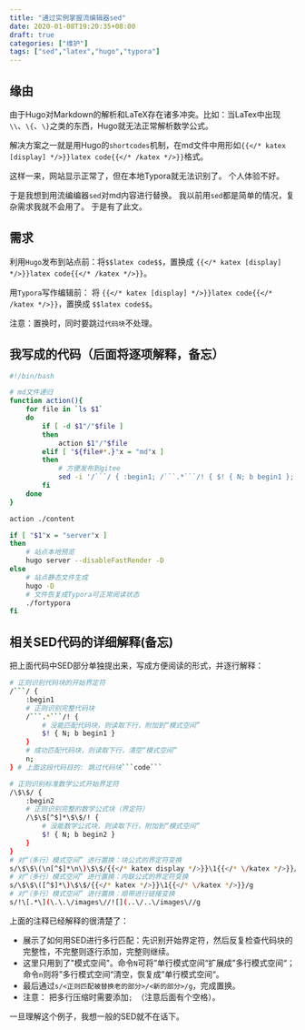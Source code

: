 ```yaml
---
title: "通过实例掌握流编辑器sed"
date: 2020-01-08T19:20:35+08:00
draft: true
categories: ["维护"]
tags: ["sed","latex","hugo","typora"]
---
```



## 缘由

由于Hugo对Markdown的解析和LaTeX存在诸多冲突。比如：当LaTex中出现`\\`、`\{`、`\}`之类的东西，Hugo就无法正常解析数学公式。

解决方案之一就是用Hugo的`shortcodes`机制，在md文件中用形如`{{</* katex [display] */>}}latex code{{</* /katex */>}}`格式。

这样一来，网站显示正常了，但在本地Typora就无法识别了。 个人体验不好。

于是我想到用流编编器`sed`对md内容进行替换。 我以前用`sed`都是简单的情况，复杂需求我就不会用了。 于是有了此文。

<!--more-->

## 需求

利用`Hugo`发布到站点前：将```$$latex code$$```，置换成 `{{</* katex [display] */>}}latex code{{</* /katex */>}}`。

用`Typora`写作编辑前： 将 `{{</* katex [display] */>}}latex code{{</* /katex */>}}`，置换成 ```$$latex code$$```。

注意：置换时，同时要跳过`代码块`不处理。

## 我写成的代码（后面将逐项解释，备忘）

```bash
#!/bin/bash

# md文件递归
function action(){
    for file in `ls $1` 
    do
        if [ -d $1"/"$file ] 
        then
            action $1"/"$file
        elif [ "${file#*.}"x = "md"x ]
        then
            # 方便发布到gitee
            sed -i '/```/ { :begin1; /```.*```/! { $! { N; b begin1 }; }; n; }; /\$\$/ { :begin2; /\$\$[^$]*\$\$/! { $! { N; b begin2 }; }; }; s/\$\$\(\n[^$]*\n\)\$\$/{{</* katex display */>}}\1{{</* \/katex */>}}/g; s/\$\$\([^$]*\)\$\$/{{</* katex */>}}\1{{</* \/katex */>}}/g; s/!\[.*\](\.\.\/images\//![](..\/..\/images\//g;'  $1"/"$file
        fi
    done
} 

action ./content

if [ "$1"x = "server"x ] 
then
	# 站点本地预览
    hugo server --disableFastRender -D
else
	# 站点静态文件生成
    hugo -D
    # 文件恢复成Typora可正常阅读状态
    ./fortypora
fi
```



## 相关SED代码的详细解释(备忘)

把上面代码中SED部分单独提出来，写成方便阅读的形式，并逐行解释：

```bash
# 正则识别代码块的开始界定符
/```/ {     
	:begin1
	# 正则识别完整代码块
	/```.*```/! { 
		# 没能匹配代码块，则读取下行，附加到“模式空间”
		$! { N; b begin1 } 
	} 
	# 成功匹配代码块，则读取下行，清空“模式空间”
	n; 
} # 上面这段代码目的: 跳过代码块```code```

# 正则识别标准数学公式开始界定符
/\$\$/ { 
	:begin2 
	# 正则识别完整的数学公式块（界定符）
	/\$\$[^$]*\$\$/! { 
		# 没能数学公式块，则读取下行，附加到“模式空间”
		$! { N; b begin2 } 
	} 
} 
# 对“（多行）模式空间” 进行置换：块公式的界定符变换
s/\$\$\(\n[^$]*\n\)\$\$/{{</* katex display */>}}\1{{</* \/katex */>}}/g
# 对“（多行）模式空间” 进行置换：内联公式的界定符变换
s/\$\$\([^$]*\)\$\$/{{</* katex */>}}\1{{</* \/katex */>}}/g
# 对“（多行）模式空间” 进行置换：顺带进行链接变换
s/!\[.*\](\.\.\/images\//![](..\/..\/images\//g
```

上面的注释已经解释的很清楚了：

-  展示了如何用SED进行多行匹配：先识别开始界定符，然后反复检查代码块的完整性，不完整则逐行添加，完整则继续。
-  这里只用到了"模式空间"。命令`N`可将”单行模式空间“扩展成”多行模式空间“；命令`n`则将”多行模式空间“清空，恢复成”单行模式空间“。
- 最后通过```s/<正则匹配被替换老的部分>/<新的部分>/g```，完成置换。
- 注意： 把多行压缩时需要添加`; `（注意后面有个空格）。

一旦理解这个例子，我想一般的SED就不在话下。